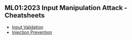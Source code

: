 ## ML01:2023 Input Manipulation Attack - Cheatsheets

- [Input Validation](https://cheatsheetseries.owasp.org/cheatsheets/Input_Validation_Cheat_Sheet.html)
- [Injection Prevention](https://cheatsheetseries.owasp.org/cheatsheets/Injection_Prevention_Cheat_Sheet.html)
